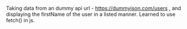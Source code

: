 Taking data from an dummy api url - https://dummyjson.com/users , and displaying the firstName of the user in a listed manner.
Learned to use fetch() in js.
